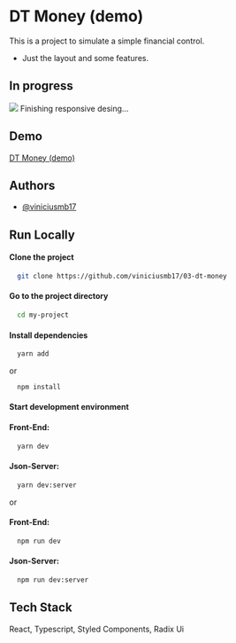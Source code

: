 # DT Money (demo)

This is a project to simulate a simple financial control.
- Just the layout and some features.

## In progress
![](https://us-central1-progress-markdown.cloudfunctions.net/progress/70)
Finishing responsive desing...

## Demo

[DT Money (demo)](https://03-dt-money-viniciusmb17.vercel.app/)


## Authors

- [@viniciusmb17](https://www.github.com/viniciusmb17)


## Run Locally

#### Clone the project

```bash
  git clone https://github.com/viniciusmb17/03-dt-money
```

#### Go to the project directory

```bash
  cd my-project
```

#### Install dependencies

```bash
  yarn add
```
or
```bash
  npm install
```

#### Start development environment

#### Front-End:
```bash
  yarn dev
```
#### Json-Server:
```bash
  yarn dev:server
```

or

#### Front-End:
```bash
  npm run dev
```
#### Json-Server:
```bash
  npm run dev:server
```


## Tech Stack

React, Typescript, Styled Components, Radix Ui
